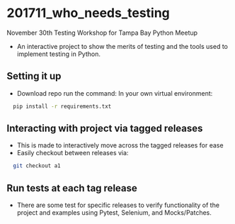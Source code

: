 # 201711_who_needs_testing
November 30th Testing Workshop for Tampa Bay Python Meetup
* An interactive project to show the merits of testing and the tools used to implement testing in Python.


## Setting it up
* Download repo run the command:
In your own virtual environment:
```bash 
  pip install -r requirements.txt 
```
## Interacting with project via tagged releases
* This is made to interactively move across the tagged releases for ease
* Easily checkout between releases via:
```bash
  git checkout a1
```
## Run tests at each tag release
* There are some test for specific releases to verify functionality of the project and examples using Pytest, Selenium, and Mocks/Patches.
